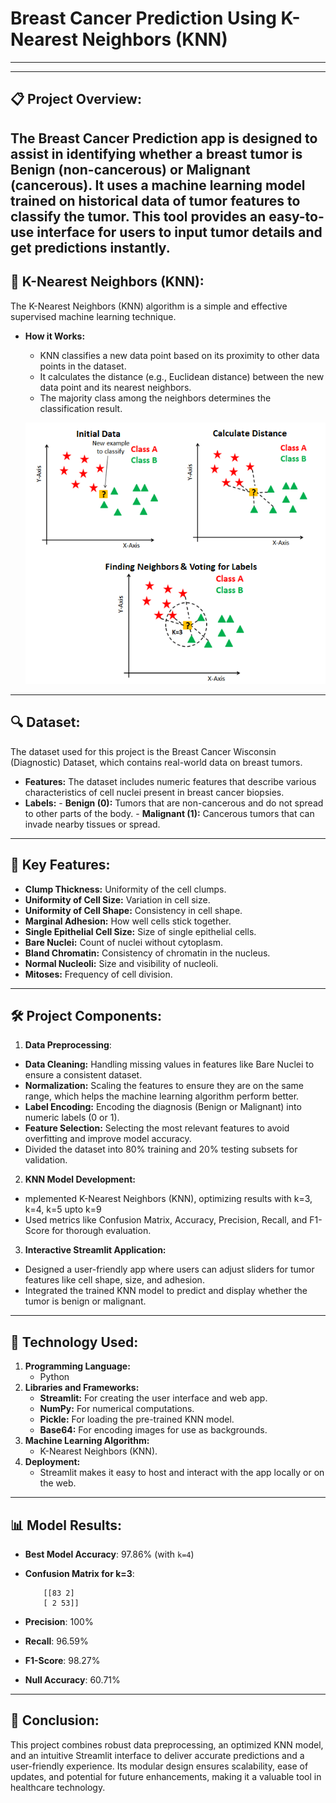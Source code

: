 # Breast Cancer Prediction Using K-Nearest Neighbors (KNN)
---
---
## 📋 Project Overview:

  The Breast Cancer Prediction app is designed to assist in identifying whether a breast tumor is Benign (non-cancerous) or Malignant (cancerous). It uses a machine learning model trained on historical data 
  of tumor features to classify the tumor. This tool provides an easy-to-use interface for users to input tumor details and get predictions instantly.
---
## 📌 K-Nearest Neighbors (KNN):
The K-Nearest Neighbors (KNN) algorithm is a simple and effective supervised machine learning technique.
- **How it Works:**
  - KNN classifies a new data point based on its proximity to other data points in the dataset.
  - It calculates the distance (e.g., Euclidean distance) between the new data point and its nearest neighbors.
  - The majority class among the neighbors determines the classification result.
    
  ![image](https://raw.githubusercontent.com/artifabrian/dynamic-knn-gpu/master/knn.png)
---
## 🔍 Dataset:
The dataset used for this project is the Breast Cancer Wisconsin (Diagnostic) Dataset, which contains real-world data on breast tumors.
  - **Features:** The dataset includes numeric features that describe various characteristics of cell nuclei present in breast cancer biopsies.
  - **Labels:**
           -  **Benign (0):** Tumors that are non-cancerous and do not spread to other parts of the body.
           -  **Malignant (1):** Cancerous tumors that can invade nearby tissues or spread.
---
## 🔑 Key Features:
   - **Clump Thickness:** Uniformity of the cell clumps.
   - **Uniformity of Cell Size:** Variation in cell size.
   - **Uniformity of Cell Shape:** Consistency in cell shape.
   - **Marginal Adhesion:** How well cells stick together.
   - **Single Epithelial Cell Size:** Size of single epithelial cells.
   - **Bare Nuclei:** Count of nuclei without cytoplasm.
   - **Bland Chromatin:** Consistency of chromatin in the nucleus.
   - **Normal Nucleoli:** Size and visibility of nucleoli.
   - **Mitoses:** Frequency of cell division.
---
## 🛠️ Project Components:
1. **Data Preprocessing**:
  - **Data Cleaning:** Handling missing values in features like Bare Nuclei to ensure a consistent dataset.
  - **Normalization:** Scaling the features to ensure they are on the same range, which helps the machine learning algorithm perform better.
  - **Label Encoding:** Encoding the diagnosis (Benign or Malignant) into numeric labels (0 or 1).
  - **Feature Selection:** Selecting the most relevant features to avoid overfitting and improve model accuracy.
  -   Divided the dataset into 80% training and 20% testing subsets for validation.
2. **KNN Model Development:**
  - mplemented K-Nearest Neighbors (KNN), optimizing results with k=3, k=4, k=5 upto k=9
  - Used metrics like Confusion Matrix, Accuracy, Precision, Recall, and F1-Score for thorough evaluation.
3. **Interactive Streamlit Application:**
  - Designed a user-friendly app where users can adjust sliders for tumor features like cell shape, size, and adhesion.
  - Integrated the trained KNN model to predict and display whether the tumor is benign or malignant.
---
## 🤖 Technology Used:
1. **Programming Language:**
   - Python
2. **Libraries and Frameworks:**
   - **Streamlit:** For creating the user interface and web app.
   - **NumPy:** For numerical computations.
   - **Pickle:** For loading the pre-trained KNN model.
   - **Base64:** For encoding images for use as backgrounds.
3. **Machine Learning Algorithm:**
   - K-Nearest Neighbors (KNN).
4. **Deployment:**
   - Streamlit makes it easy to host and interact with the app locally or on the web.
---
## 📊 Model Results:
- **Best Model Accuracy**: 97.86% (with `k=4`)
- **Confusion Matrix for k=3**:
        
          [[83 2] 
          [ 2 53]]
  
- **Precision**: 100%
- **Recall**: 96.59%
- **F1-Score**: 98.27%
- **Null Accuracy**: 60.71%
---
## 📝 Conclusion:
This project combines robust data preprocessing, an optimized KNN model, and an intuitive Streamlit interface to deliver accurate predictions and a user-friendly experience. Its modular design ensures scalability, ease of updates, and potential for future enhancements, making it a valuable tool in healthcare technology.





